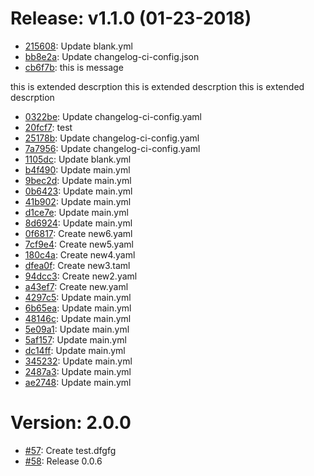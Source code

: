 # Release: v1.1.0 (01-23-2018)

* [215608](https://github.com/saadmk11/test/commit/215608d1e625337f310bbcd66fe9c117f4a762db): Update blank.yml
* [bb8e2a](https://github.com/saadmk11/test/commit/bb8e2adc0193d69ee16e1a9959bbc2b9ed7bdc6f): Update changelog-ci-config.json
* [cb6f7b](https://github.com/saadmk11/test/commit/cb6f7bb93d8910fac2851ee296d1506692d2cf97): this is message

this is extended descrption
this is extended descrption
this is extended descrption
* [0322be](https://github.com/saadmk11/test/commit/0322bef41250ba7791ed22d64d847f881e2b7dcb): Update changelog-ci-config.yaml
* [20fcf7](https://github.com/saadmk11/test/commit/20fcf7526bb8cc69b3be0d916afe5e36348ff519): test
* [25178b](https://github.com/saadmk11/test/commit/25178bd2cb9a7c8b216f3a682b61b4d746903676): Update changelog-ci-config.yaml
* [7a7956](https://github.com/saadmk11/test/commit/7a795682a60d77c91ba20c4c7a55d457c8868bf3): Update changelog-ci-config.yaml
* [1105dc](https://github.com/saadmk11/test/commit/1105dca045c1606b3450db870e4f5a9d6ffe6751): Update blank.yml
* [b4f490](https://github.com/saadmk11/test/commit/b4f490466d0464c2e1eb3a2a1c8e10f97c7ccf7b): Update main.yml
* [9bec2d](https://github.com/saadmk11/test/commit/9bec2dbc362fdd272cfb0131e25c368b4de11edb): Update main.yml
* [0b6423](https://github.com/saadmk11/test/commit/0b64231fc547a461bc727352fc6c0e3c64ad154b): Update main.yml
* [41b902](https://github.com/saadmk11/test/commit/41b902fff0a625080a9e7674ac61d62f8830f8b4): Update main.yml
* [d1ce7e](https://github.com/saadmk11/test/commit/d1ce7e484b3ccfc6d6049a542059418c82e69ed4): Update main.yml
* [8d6924](https://github.com/saadmk11/test/commit/8d6924a813f7436b0e91947e12db5e3848d18b0f): Update main.yml
* [0f6817](https://github.com/saadmk11/test/commit/0f68171a410e0a3d68c9ae09a2bda684083a1ad5): Create new6.yaml
* [7cf9e4](https://github.com/saadmk11/test/commit/7cf9e42b94bd81208aca874c238fe796e722bc8f): Create new5.yaml
* [180c4a](https://github.com/saadmk11/test/commit/180c4a786d713820b1f187ad6ae98050bdf720cd): Create new4.yaml
* [dfea0f](https://github.com/saadmk11/test/commit/dfea0fe529009904092604439d2652e3c88e4ae6): Create new3.taml
* [94dcc3](https://github.com/saadmk11/test/commit/94dcc3a90d4a3e94ea15ff2cfe4520e02f009968): Create new2.yaml
* [a43ef7](https://github.com/saadmk11/test/commit/a43ef7250b3fcfb56652862a2afbe311033bdbfe): Create new.yaml
* [4297c5](https://github.com/saadmk11/test/commit/4297c526d5af30c949081fe0d14a2587ce641775): Update main.yml
* [6b65ea](https://github.com/saadmk11/test/commit/6b65eadf58faf7f3f8b06ef7a3bb078b81f76808): Update main.yml
* [48146c](https://github.com/saadmk11/test/commit/48146cde2da1b6a5a6c7a437ce2db66a805807e6): Update main.yml
* [5e09a1](https://github.com/saadmk11/test/commit/5e09a1119b47d3c696ea92b0e3bb1b46669a5ea5): Update main.yml
* [5af157](https://github.com/saadmk11/test/commit/5af157fcd408f86a4c4ff5c0367f293874704557): Update main.yml
* [dc14ff](https://github.com/saadmk11/test/commit/dc14ffb2ecb462290b8d53c0f0ec35253ac0be1a): Update main.yml
* [345232](https://github.com/saadmk11/test/commit/3452326285222593692b8f023cde6c2906e599e7): Update main.yml
* [2487a3](https://github.com/saadmk11/test/commit/2487a376eeb75e4f9bee48a826a2375bc0871d62): Update main.yml
* [ae2748](https://github.com/saadmk11/test/commit/ae274806005deaf43576e9f57c7c43804e9d55c7): Update main.yml


Version: 2.0.0
==============

* [#57](https://github.com/saadmk11/test/pull/57): Create test.dfgfg
* [#58](https://github.com/saadmk11/test/pull/58): Release 0.0.6

